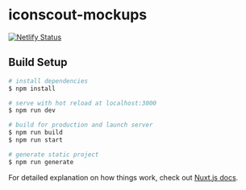 # iconscout-mockups

[![Netlify Status](https://api.netlify.com/api/v1/badges/e74fb177-5561-43e8-b523-9d003eedf9b9/deploy-status)](https://app.netlify.com/sites/iconscout-mockups/deploys)

## Build Setup

```bash
# install dependencies
$ npm install

# serve with hot reload at localhost:3000
$ npm run dev

# build for production and launch server
$ npm run build
$ npm run start

# generate static project
$ npm run generate
```

For detailed explanation on how things work, check out [Nuxt.js docs](https://nuxtjs.org).
